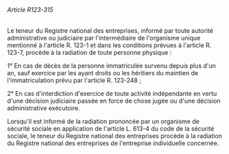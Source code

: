 ###### Article R123-315

Le teneur du Registre national des entreprises, informé par toute autorité administrative ou judiciaire par l'intermédiaire de l'organisme unique mentionné à l'article R. 123-1 et dans les conditions prévues à l'article R. 123-7, procède à la radiation de toute personne physique :

1° En cas de décès de la personne immatriculée survenu depuis plus d'un an, sauf exercice par les ayant droits ou les héritiers du maintien de l'immatriculation prévu par l'article R. 123-248 ;

2° En cas d'interdiction d'exercice de toute activité indépendante en vertu d'une décision judiciaire passée en force de chose jugée ou d'une décision administrative exécutoire.

Lorsqu'il est informé de la radiation prononcée par un organisme de sécurité sociale en application de l'article L. 613-4 du code de la sécurité sociale, le teneur du Registre national des entreprises procède à la radiation du Registre national des entreprises de l'entreprise individuelle concernée.

